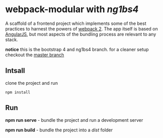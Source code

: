 # webpack-modular with _ng1bs4_

A scaffold of a frontend project which implements some of the best practices to harnest the powers of [webpack 2](https://webpack.js.org/). The app itself is based on [AngularJS](https://angularjs.org/), but most aspects of the bundling process are relevant to any stack.

**notice** this is the bootstrap 4 and ng1bs4 branch. for a cleaner setup checkout the [master branch](https://github.com/IdanCo/webpack-modular/tree/master)

## Intsall

clone the project and run

```
npm install
```

## Run

**npm run serve** - bundle the project and run a development server

**npm run build** - bundle the project into a _dist_ folder
